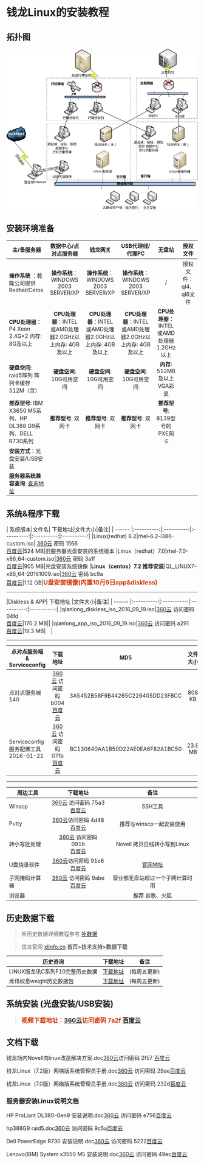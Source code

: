 # 钱龙Linux的安装教程

## 拓扑图
![](image/Linux3.png)

## 安装环境准备
| 主/备服务器 | 数据中心/点对点服务器 |钱龙网关 |USB代理线/代理PC|无盘站|授权文件|
| ------ |:----------:|:----------:|:----------:|:----------:|:----------:|
| **操作系统** ：乾隆公司提供 Redhat/Cetos| **操作系统**：WINDOWS 2003 SERVER/XP|**操作系统**：WINDOWS 2003 SERVER/XP|**操作系统**：WINDOWS 2003 SERVER/XP|/|授权文件：ql4、ql6文件|
|**CPU处理器**：P4 Xeon 2.4G*2 内存: 8G及以上|**CPU处理器**：INTEL 或AMD处理器2.0GHz以上内存: 4GB及以上|**CPU处理器**：INTEL 或AMD处理器2.0GHz以上内存: 4GB及以上|**CPU处理器**：INTEL 或AMD处理器2.0GHz以上内存: 4GB及以上|**CPU处理器**：INTEL 或AMD处理器1.2GHz以上||
|**硬盘空间**: raid5阵列 阵列卡缓存512M（含）|**硬盘空间**: 10G可用空间|**硬盘空间**: 10G可用空间|**硬盘空间**: 10G可用空间|**内存**: 512MB及以上 VGA彩显 ||
|**推荐型号**: IBM X3650 M5系列、HP DL388 G9系列、DELL R730系列|**推荐型号**: 双网卡|**推荐型号**: 双网卡|**推荐型号**: 双网卡|**推荐型号**: 8139型号的PXE网卡||
|**安装方式**：光盘安装/USB安装||||||
|**服务器系统兼容查询**: [查询地址](https://access.redhat.com/ecosystem/search/#/ecosystem/Red%20Hat%20Enterprise%20Linux?category=Server) |||||　|

## 系统&程序下载

| 系统版本|文件名| 下载地址|文件大小|备注|
| ------ |:----------:|:----------:|:----------:|:----------:|:----------:|
|Linux(redhat) 6.2|rhel-6.2-i386-custom.iso| [360云](https://yunpan.cn/cMeSHXNEPkIzp) 密码 1566<br>[百度云](http://pan.baidu.com/s/1bPOgSu)|524 MB|旧服务器光盘安装的系统版本
|Linux（redhat）7.0|rhel-7.0-x86_64-custom.iso|[360云](https://yunpan.cn/cMe6vQEqXHTva) 密码 3a1f<br>[百度云](http://pan.baidu.com/s/1kUWXvzL)|905 MB|光盘安装系统镜像
|**Linux（centos）7.2 推荐安装**|QL_LINUX7-x86_64-20161009.iso|[360云](https://yunpan.cn/cvuHie6uSC8UC ) 密码 bc9a<br>[百度云](https://pan.baidu.com/s/1bpcHt1d)|1.12 GB|**<font color=#cc3300 size=3 >U盘安装镜像(内置10月9日app&diskless)</font>**

---------------
|Diskless & APP| 下载地址 |文件大小|备注|
| ------ |:----------:|:----------:|:----------:|:----------:|
|qianlong_diskless_iso_2016_09_19.iso|[360云](https://yunpan.cn/cvuLc3BK746wf )  访问密码 04fd <br>[百度云](https://pan.baidu.com/s/1nvrVYjv)|170.2 MB||
|qianlong_app_iso_2016_09_19.iso|[360云](https://yunpan.cn/cvuLwy8X7sKDx ) 访问密码 a291<br>[百度云](https://pan.baidu.com/s/1gfBfhcf)|19.3 MB|　|

---------------
|点对点服务端 & Serviceconfig| 下载地址|MD5 |文件大小|备注|
| ------ |:----------:|:----------:|:----------:|:----------:|
|点对点服务端 140|[360云](https://yunpan.cn/cMeMH4ZPF5TyI ) 访问密码 b004<br>[百度云](http://pan.baidu.com/s/1dFFOSgx)|3A5452B58F9B44265C226405DD23FBCC|808 KB||
|Serviceconfig服务配置工具2016-01-21|[360云](https://yunpan.cn/cMevR4psNw8fp ) 访问密码 07fb<br>[百度云](http://pan.baidu.com/s/1bpbXviB)|BC130640AA1B59D22AE0EA6F82A1BC50|23.9 MB|[官网下载地址](http://www.qianlong.com.cn/soft/download_wl.asp)|
---------------
|周边工具| 下载地址|备注|
| ------ |:----------:|:----------:|
|Winscp|[360云](https://yunpan.cn/cMevvmBdJLtjJ ) 访问密码 75a3<br>[百度云](http://pan.baidu.com/s/1pLb8TtD)|SSH工具|
|Putty|[360云](https://yunpan.cn/cMeveXUe99jsf )访问密码 4d48<br>[百度云](http://pan.baidu.com/s/1pLb8TtD)|推荐与winscp一起安装使用|
|转小写批处理|[360云](https://yunpan.cn/cMevGLYtDxw8k) 访问密码 091b<br>[百度云](http://pan.baidu.com/s/1mhHwsoK)|Novell 拷贝日线转小写到Linux|
|U盘烧录软件|[360云](https://yunpan.cn/cMeE8KekXJSFt )访问密码 91e6<br>[百度云](http://pan.baidu.com/s/1i5sajkT)|[官网地址](http://cn.ezbsystems.com/ultraiso/download.htm)|
|子网掩码计算器|[360云](https://yunpan.cn/cMeaq9LTP8fSd ) 访问密码 9abe<br>[百度云](http://pan.baidu.com/s/1bp2vKjP)|营业部无盘站超过一个子网计算时用|
|浏览器||推荐 谷歌、火狐|

## 历史数据下载

> 补历史数据详细教程参考 [补数据](sysdata.md)

> 信龙官网 [xlinfo.cn](http://www.xlinfo.cn/)  **首页>技术支持>数据下载**

|历史咨询| 下载地址|备注|
| ------ |:----------:|:----------:|
|LINUX版龙讯C系列F10完整历史数据|[下载地址](http://www.xlinfo.cn/server/server10.html)|(每周五更新)|
|龙讯权息weight历史数据包|[下载地址](http://www.xlinfo.cn/server/server10.html)|(每周五更新)|

## 系统安装 (光盘安装/USB安装)

> **<font color=#cc3300 size=3 > 视频下载地址：[360云](https://yunpan.cn/cMeaBuThBWyzE)访问密码 7a2f [百度云](http://pan.baidu.com/s/1dEW3Brz)</font>**


## 文档下载

钱龙场内Novell向linux改造解决方案.doc[360云](https://yunpan.cn/cMeaaaG6Iuqtd )访问密码 2f57 [百度云](http://pan.baidu.com/s/1qXNtL7m)

钱龙Linux（7.2版）网络版系统管理员手册.doc[360云](https://yunpan.cn/cMe7sY4ARIEde ) 访问密码 29ae[百度云](http://pan.baidu.com/s/1dEB4R3j)

钱龙Linux（7.0版）网络版系统管理员手册.doc[360云](https://yunpan.cn/cMe7fJsatPqCr ) 访问密码 232d[百度云](http://pan.baidu.com/s/1geKos7L)

### 服务器安装Linux说明文档

HP ProLiant DL380-Gen9 安装说明.doc[360云](https://yunpan.cn/cMe7jF7tI4PBK ) 访问密码 e756[百度云](http://pan.baidu.com/s/1i5lU7Sp)

hp388G9 raid5.doc[360云](https://yunpan.cn/cMe7ZCHAIkDcE ) 访问密码 9c5a[百度云](http://pan.baidu.com/s/1hssIiAK)

Dell PowerEdge R730 安装说明.doc[360云](https://yunpan.cn/cMe7QgwWy65ae ) 访问密码 5222[百度云](http://pan.baidu.com/s/1hsPmlgg)

Lenovo(IBM) System x3550 M5 安装说明.doc[360云](https://yunpan.cn/cMe7JVCkImBHK ) 访问密码 49ec[百度云](http://pan.baidu.com/s/1bGuIa6)
